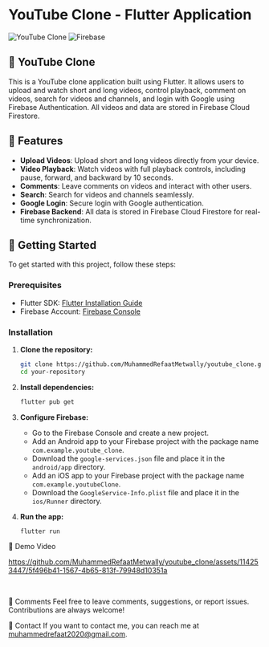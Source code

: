# YouTube Clone - Flutter Application

![YouTube Clone](https://img.shields.io/badge/Flutter-YouTube%20Clone-blue) ![Firebase](https://img.shields.io/badge/Firebase-Backend-yellow)

## 📱 YouTube Clone

This is a YouTube clone application built using Flutter. It allows users to upload and watch short and long videos, control playback, comment on videos, search for videos and channels, and login with Google using Firebase Authentication. All videos and data are stored in Firebase Cloud Firestore.

## 🌟 Features

- **Upload Videos**: Upload short and long videos directly from your device.
- **Video Playback**: Watch videos with full playback controls, including pause, forward, and backward by 10 seconds.
- **Comments**: Leave comments on videos and interact with other users.
- **Search**: Search for videos and channels seamlessly.
- **Google Login**: Secure login with Google authentication.
- **Firebase Backend**: All data is stored in Firebase Cloud Firestore for real-time synchronization.

## 🚀 Getting Started

To get started with this project, follow these steps:

### Prerequisites

- Flutter SDK: [Flutter Installation Guide](https://flutter.dev/docs/get-started/install)
- Firebase Account: [Firebase Console](https://console.firebase.google.com/)

### Installation

1. **Clone the repository:**

    ```sh
    git clone https://github.com/MuhammedRefaatMetwally/youtube_clone.git
    cd your-repository
    ```

2. **Install dependencies:**

    ```sh
    flutter pub get
    ```

3. **Configure Firebase:**

    - Go to the Firebase Console and create a new project.
    - Add an Android app to your Firebase project with the package name `com.example.youtube_clone`.
    - Download the `google-services.json` file and place it in the `android/app` directory.
    - Add an iOS app to your Firebase project with the package name `com.example.youtubeClone`.
    - Download the `GoogleService-Info.plist` file and place it in the `ios/Runner` directory.

4. **Run the app:**

    ```sh
    flutter run
    ```

🎥 Demo Video

https://github.com/MuhammedRefaatMetwally/youtube_clone/assets/114253447/5f496b41-1567-4b65-813f-79948d10351a

<br/>

💬 Comments
Feel free to leave comments, suggestions, or report issues. Contributions are always welcome!
<br/>

📧 Contact
If you want to contact me, you can reach me at muhammedrefaat2020@gmail.com.
